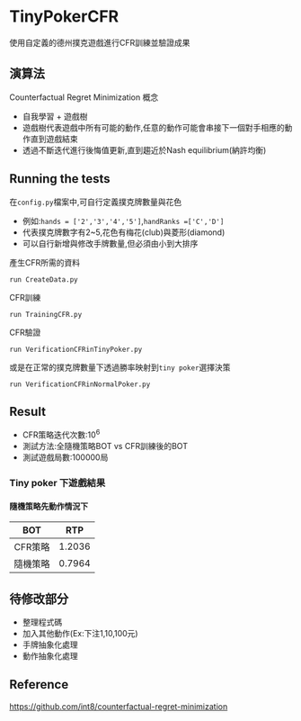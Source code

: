 # TinyPokerCFR
使用自定義的德州撲克遊戲進行CFR訓練並驗證成果
## 演算法
Counterfactual Regret Minimization 
概念
* 自我學習 + 遊戲樹
* 遊戲樹代表遊戲中所有可能的動作,任意的動作可能會串接下一個對手相應的動作直到遊戲結束
* 透過不斷迭代進行後悔值更新,直到趨近於Nash equilibrium(納許均衡)
## Running the tests
在`config.py`檔案中,可自行定義撲克牌數量與花色

* 例如:`hands = ['2','3','4','5']`,`handRanks =['C','D']`
* 代表撲克牌數字有2~5,花色有梅花(club)與菱形(diamond)
* 可以自行新增與修改手牌數量,但必須由小到大排序


產生CFR所需的資料
```
run CreateData.py
```
CFR訓練
```
run TrainingCFR.py
```
CFR驗證
```
run VerificationCFRinTinyPoker.py
```
或是在正常的撲克牌數量下透過勝率映射到`tiny poker`選擇決策
```
run VerificationCFRinNormalPoker.py
```
## Result 
* CFR策略迭代次數:$10^6$
* 測試方法:全隨機策略BOT vs CFR訓練後的BOT
* 測試遊戲局數:100000局
### Tiny poker 下遊戲結果
#### 隨機策略先動作情況下
| BOT | RTP |
| :------: | :-----------: |
| CFR策略| 1.2036 |
| 隨機策略 | 0.7964 |

## 待修改部分
* 整理程式碼
* 加入其他動作(Ex:下注1,10,100元)
* 手牌抽象化處理
* 動作抽象化處理

## Reference
https://github.com/int8/counterfactual-regret-minimization
